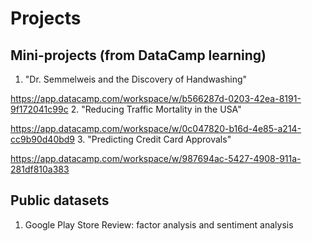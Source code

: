 # Projects

## Mini-projects (from DataCamp learning)
1. "Dr. Semmelweis and the Discovery of Handwashing"

https://app.datacamp.com/workspace/w/b566287d-0203-42ea-8191-9f172041c99c
2. "Reducing Traffic Mortality in the USA"

https://app.datacamp.com/workspace/w/0c047820-b16d-4e85-a214-cc9b90d40bd9
3. "Predicting Credit Card Approvals"

https://app.datacamp.com/workspace/w/987694ac-5427-4908-911a-281df810a383

## Public datasets
1. Google Play Store Review: factor analysis and sentiment analysis
